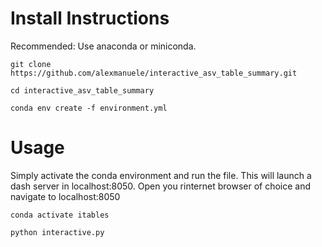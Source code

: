 # Install Instructions

Recommended: Use anaconda or miniconda. 

`git clone https://github.com/alexmanuele/interactive_asv_table_summary.git`

`cd interactive_asv_table_summary`

`conda env create -f environment.yml`

# Usage

Simply activate the conda environment and run the file. 
This will launch a dash server in localhost:8050. Open you rinternet browser of choice and navigate to localhost:8050

`conda activate itables`

`python interactive.py`
